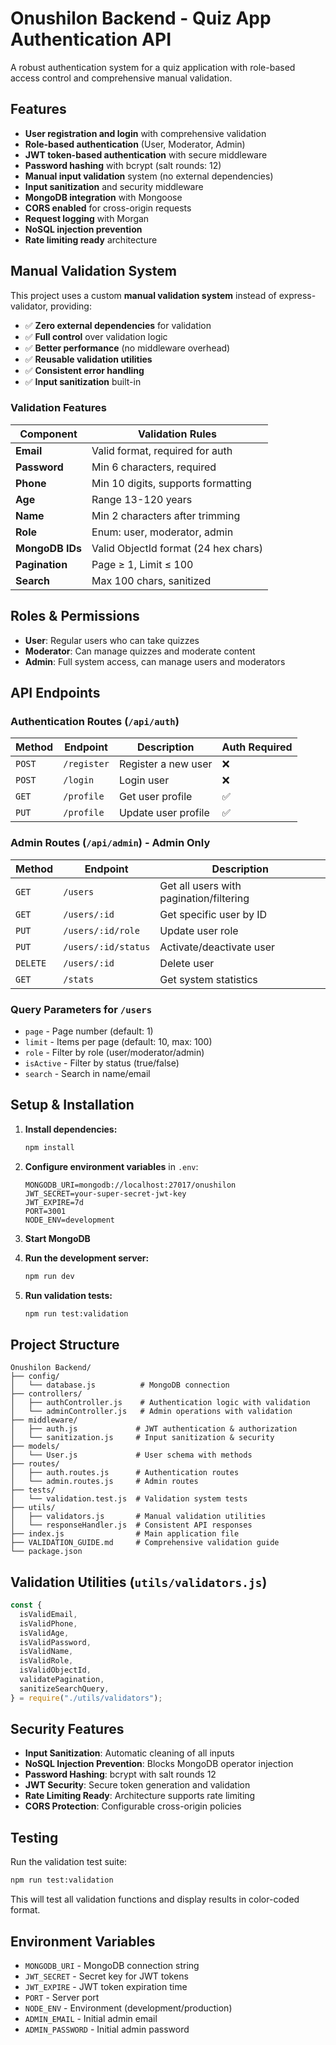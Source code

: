 # Onushilon Backend - Quiz App Authentication API

A robust authentication system for a quiz application with role-based access control and comprehensive manual validation.

## Features

- **User registration and login** with comprehensive validation
- **Role-based authentication** (User, Moderator, Admin)
- **JWT token-based authentication** with secure middleware
- **Password hashing** with bcrypt (salt rounds: 12)
- **Manual input validation** system (no external dependencies)
- **Input sanitization** and security middleware
- **MongoDB integration** with Mongoose
- **CORS enabled** for cross-origin requests
- **Request logging** with Morgan
- **NoSQL injection prevention**
- **Rate limiting ready** architecture

## Manual Validation System

This project uses a custom **manual validation system** instead of express-validator, providing:

- ✅ **Zero external dependencies** for validation
- ✅ **Full control** over validation logic
- ✅ **Better performance** (no middleware overhead)
- ✅ **Reusable validation utilities**
- ✅ **Consistent error handling**
- ✅ **Input sanitization** built-in

### Validation Features

| Component       | Validation Rules                     |
| --------------- | ------------------------------------ |
| **Email**       | Valid format, required for auth      |
| **Password**    | Min 6 characters, required           |
| **Phone**       | Min 10 digits, supports formatting   |
| **Age**         | Range 13-120 years                   |
| **Name**        | Min 2 characters after trimming      |
| **Role**        | Enum: user, moderator, admin         |
| **MongoDB IDs** | Valid ObjectId format (24 hex chars) |
| **Pagination**  | Page ≥ 1, Limit ≤ 100                |
| **Search**      | Max 100 chars, sanitized             |

## Roles & Permissions

- **User**: Regular users who can take quizzes
- **Moderator**: Can manage quizzes and moderate content
- **Admin**: Full system access, can manage users and moderators

## API Endpoints

### Authentication Routes (`/api/auth`)

| Method | Endpoint    | Description         | Auth Required |
| ------ | ----------- | ------------------- | ------------- |
| `POST` | `/register` | Register a new user | ❌            |
| `POST` | `/login`    | Login user          | ❌            |
| `GET`  | `/profile`  | Get user profile    | ✅            |
| `PUT`  | `/profile`  | Update user profile | ✅            |

### Admin Routes (`/api/admin`) - Admin Only

| Method   | Endpoint            | Description                             |
| -------- | ------------------- | --------------------------------------- |
| `GET`    | `/users`            | Get all users with pagination/filtering |
| `GET`    | `/users/:id`        | Get specific user by ID                 |
| `PUT`    | `/users/:id/role`   | Update user role                        |
| `PUT`    | `/users/:id/status` | Activate/deactivate user                |
| `DELETE` | `/users/:id`        | Delete user                             |
| `GET`    | `/stats`            | Get system statistics                   |

### Query Parameters for `/users`

- `page` - Page number (default: 1)
- `limit` - Items per page (default: 10, max: 100)
- `role` - Filter by role (user/moderator/admin)
- `isActive` - Filter by status (true/false)
- `search` - Search in name/email

## Setup & Installation

1. **Install dependencies:**

   ```bash
   npm install
   ```

2. **Configure environment variables** in `.env`:

   ```env
   MONGODB_URI=mongodb://localhost:27017/onushilon
   JWT_SECRET=your-super-secret-jwt-key
   JWT_EXPIRE=7d
   PORT=3001
   NODE_ENV=development
   ```

3. **Start MongoDB**

4. **Run the development server:**

   ```bash
   npm run dev
   ```

5. **Run validation tests:**
   ```bash
   npm run test:validation
   ```

## Project Structure

```
Onushilon Backend/
├── config/
│   └── database.js          # MongoDB connection
├── controllers/
│   ├── authController.js    # Authentication logic with validation
│   └── adminController.js   # Admin operations with validation
├── middleware/
│   ├── auth.js             # JWT authentication & authorization
│   └── sanitization.js     # Input sanitization & security
├── models/
│   └── User.js             # User schema with methods
├── routes/
│   ├── auth.routes.js      # Authentication routes
│   └── admin.routes.js     # Admin routes
├── tests/
│   └── validation.test.js  # Validation system tests
├── utils/
│   ├── validators.js       # Manual validation utilities
│   └── responseHandler.js  # Consistent API responses
├── index.js                # Main application file
├── VALIDATION_GUIDE.md     # Comprehensive validation guide
└── package.json
```

## Validation Utilities (`utils/validators.js`)

```javascript
const {
  isValidEmail,
  isValidPhone,
  isValidAge,
  isValidPassword,
  isValidName,
  isValidRole,
  isValidObjectId,
  validatePagination,
  sanitizeSearchQuery,
} = require("./utils/validators");
```

## Security Features

- **Input Sanitization**: Automatic cleaning of all inputs
- **NoSQL Injection Prevention**: Blocks MongoDB operator injection
- **Password Hashing**: bcrypt with salt rounds 12
- **JWT Security**: Secure token generation and validation
- **Rate Limiting Ready**: Architecture supports rate limiting
- **CORS Protection**: Configurable cross-origin policies

## Testing

Run the validation test suite:

```bash
npm run test:validation
```

This will test all validation functions and display results in color-coded format.

## Environment Variables

- `MONGODB_URI` - MongoDB connection string
- `JWT_SECRET` - Secret key for JWT tokens
- `JWT_EXPIRE` - JWT token expiration time
- `PORT` - Server port
- `NODE_ENV` - Environment (development/production)
- `ADMIN_EMAIL` - Initial admin email
- `ADMIN_PASSWORD` - Initial admin password
